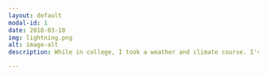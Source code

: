```yaml
---
layout: default
modal-id: 1
date: 2018-03-10
img: lightning.png
alt: image-alt
description: While in college, I took a weather and climate course. I've always carried an interest in nature and the environment, and that course allowed me to appreciate these things from a new perspective. Since then I've been curious about the link between commodities and the weather. Now I finally had the opportunity to examine it in depth! The goal of this study is to examine the effect of weather on agricultural commodity prices. Specifically, can we use recent weather to predict prices in the near future? Corn, cotton, and wheat are three of the US' biggest crops. The hypothesis is that weather will affect the supply of these commodities when they hit the market in the near future. For example, a particularly dry spell, or wildfires, could reduce the supply of corn that is currently being harvested and will hit the market in a couple weeks. This reduced supply would then drive prices up. I will use US spot prices and US weather data. This analysis assumes that the US market is the driver of US commodity prices; as three of the US largest crops, they certainly have a large effect on domestic prices. However, it is certainly possible that imports from other countries would affect prices too.<br><br><b>Data</b><br>Two main datasets were used. <br><br>&#8212 First is historical price data for corn, cotton, and wheat. This data is a daily price for every business day dating back to the 60s. There are data points for every trading day (no weekends or holidays) which on average is 252 days per year. There was very little clearning required for this data. Data was retreived from http://www.macrotrends.net/charts/commodities <br><br>&#8212 Second is weather data from the National Oceanic and Atmospheric Administration(NOAA). The data set is the global summary of the day(GSOD). This provides data on a number of daily metrics such as temperature, humidity, and wind, for numerous locations across the globe. Both acquiring and cleaning this data were lengthy processes. NOAA has an FTP for the GSOD data, provided you are using it for non-business purposes (that's me!). I used a bash script to access this server and download data from the 1960s to present (range of the commodities data). For each year, the data could be unzipped into a separate .op file for each station on record that year (around 12,000 stations at most). Each of these files would contain at most 365 days of data for that particular station. I am still unsure what .op stands for, but it is a fixed width text file. My next bash script unzipped these files, removed their headers, and concatenated them into one large file for the given year (repeated for each year). At this point, I had one large text file for each year. I created a schema for these files and read them into pandas. My first step was to filter to just US stations. The weather data didn't have any info on station location, so I retrieved another fixed width file with on station locations from NOAA, made a schema for it, and read it into pandas to make a list of US stations. Next, I filtered to the US stations that were present in every year. For each commodity, I filtered to stations in states where that crop is grown. There were some quirks to the data &#58 for example, in different columns, n/a values could be represented by 99.9, 999.99, 9999.99, and more, without rhyme or reason (same number could have been used for all variables to avoid confusion). After all cleaning was done, I averaged each variable of all stations for each day.<br><br><b>Key Insights</b> <br>This project was an excellent exercise in time series decomposition and modeling. I used a SARIMAX model to predict prices three weeks into the future. To test the practical use of my model, I built a simple trading strategy&#58 if you are not in the market, buy if the predicted price in three weeks is higher than present, and do nothing if it is lower. If you are already in the market, sell if the predicted price in three weeks is lower than present, and do nothing if it is higher. I applied this strategy from 2010&#582018. Ultimately, my model and strategy proved better than holding the index for all three commodities. Corn performed the best with a 61% relative outperformance.<br>There were many learning opportunities throughout this project. The process of attaining and moving the data into a usable format proved much more complicated than I orginally predicted, and I learned some bash scripting along the way. Working with historical weather data can be very challenging, as collection methods have varied over the years. Frequency of reporting was certainly an issue too. While the majority of weather stations had over 340 days of observations per year, there were a number with only ~20 days of observations. Additionally, this study only used spot prices without consideration for futures prices, which should be incorporated for more accurate price analysis. Finally, trading costs should be incorporated into the cost-benefit analysis in the future.<br><br><a href="https://github.com/ccaspar/weather_commodities"> Link to project on github </a><br> <br> <b>Concepts and Skills Used</b><br>Bash <br>Python <br>Pandas <br>SKLearn <br>Feature engineering <br>Time Series Decomposition <br>Time Series Modeling <br>

---
```

